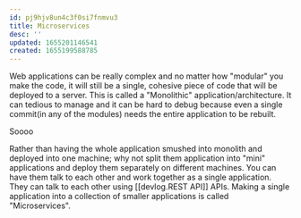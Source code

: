 ```yaml
---
id: pj9hjv8un4c3f0si7fnmvu3
title: Microservices
desc: ''
updated: 1655201146541
created: 1655199588785
---
```


Web applications can be really complex and no matter how "modular" you make the code, it will still be a single, cohesive piece of code that will be deployed to a server. This is called a "Monolithic" application/architecture. It can tedious to manage and it can be hard to debug because even a single commit(in any of the modules) needs the entire application to be rebuilt.

Soooo

Rather than having the whole application smushed into monolith and deployed into one machine; why not split them application into "mini" applications and deploy them separately on different machines. You can have them talk to each other and work together as a single application. They can talk to each other using [[devlog.REST API]] APIs. Making a single application into a collection of smaller applications is called "Microservices".
